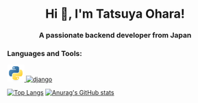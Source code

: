 <h1 align="center">Hi 👋, I'm Tatsuya Ohara!</h1>
<h3 align="center">A passionate backend developer from Japan</h3>
<h3 align="left">Languages and Tools:</h3>
<p align="left">
  <a href="https://www.python.org" target="_blank" rel="noreferrer">
    <img src="https://raw.githubusercontent.com/devicons/devicon/master/icons/python/python-original.svg" alt="python" width="40" height="40"/>
  </a>
  <a href="https://www.djangoproject.com/" target="_blank" rel="noreferrer">
    <img src="https://cdn.worldvectorlogo.com/logos/django.svg" alt="django" width="40" height="40"/>
  </a>
</p>

<!--[![trophy](https://github-profile-trophy.vercel.app/?username=Tatsuya-Ohara)](https://github.com/Tatsuya-Ohara/github-profile-trophy) -->
[![Top Langs](https://github-readme-stats.vercel.app/api/top-langs/?username=Tatsuya-Ohara)](https://github.com/Tatsuya-Ohara/github-readme-stats)
[![Anurag's GitHub stats](https://github-readme-stats.vercel.app/api?username=Tatsuya-Ohara)](https://github.com/Tatsuya-Ohara/github-readme-stats)
